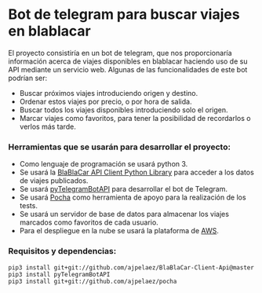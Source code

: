# Bot de telegram para buscar viajes en blablacar

El proyecto consistiría en un bot de telegram, que nos proporcionaría información acerca de viajes disponibles en blablacar haciendo uso de su API mediante un servicio web. Algunas de las funcionalidades de este bot podrían ser:
- Buscar próximos viajes introduciendo origen y destino.
- Ordenar estos viajes por precio, o por hora de salida.
- Buscar todos los viajes disponibles introduciendo solo el origen.
- Marcar viajes como favoritos, para tener la posibilidad de recordarlos o verlos más tarde.

### Herramientas que se usarán para desarrollar el proyecto:

- Como lenguaje de programación se usará python 3.
- Se usará la [BlaBlaCar API Client Python Library](https://github.com/arrrlo/BlaBlaCar-Client-Api) para acceder a los datos de viajes publicados.
- Se usará [pyTelegramBotAPI](https://github.com/eternnoir/pyTelegramBotAPI) para desarrollar el bot de Telegram.
- Se usará [Pocha](https://github.com/rlgomes/pocha) como herramienta de apoyo para la realización de los tests.
- Se usará un servidor de base de datos para almacenar los viajes marcados como favoritos de cada usuario.
- Para el despliegue en la nube se usará la plataforma de [AWS](https://aws.amazon.com/es/).

### Requisitos y dependencias:

~~~
pip3 install git+git://github.com/ajpelaez/BlaBlaCar-Client-Api@master
pip3 install pyTelegramBotAPI
pip3 install git+git://github.com/ajpelaez/pocha
~~~
